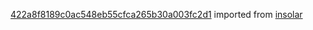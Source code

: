 [422a8f8189c0ac548eb55cfca265b30a003fc2d1](https://github.com/insolar/insolar/commit/422a8f8189c0ac548eb55cfca265b30a003fc2d1) imported from [insolar](https://github.com/insolar/insolar)
